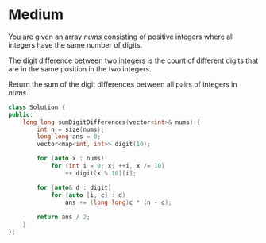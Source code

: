 # Medium

You are given an array $nums$ consisting of positive integers where all integers have the same number of digits.

The digit difference between two integers is the count of different digits that are in the same position in the two integers.

Return the sum of the digit differences between all pairs of integers in $nums$.

```cpp
class Solution {
public:
    long long sumDigitDifferences(vector<int>& nums) {
        int n = size(nums);
        long long ans = 0;
        vector<map<int, int>> digit(10);

        for (auto x : nums)
            for (int i = 0; x; ++i, x /= 10)
                ++ digit[x % 10][i];

        for (auto& d : digit)
            for (auto [i, c] : d)
                ans += (long long)c * (n - c);
        
        return ans / 2;
    }
};
```

